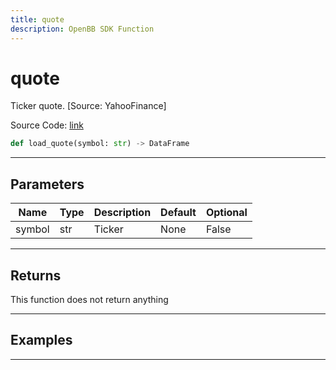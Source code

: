 ```yaml
---
title: quote
description: OpenBB SDK Function
---
```


# quote

Ticker quote.  [Source: YahooFinance]

Source Code: [link](https://github.com/OpenBB-finance/OpenBBTerminal/tree/main/openbb_terminal/stocks/stocks_models.py#L233)

```python
def load_quote(symbol: str) -> DataFrame
```
---

## Parameters

| Name | Type | Description | Default | Optional |
| ---- | ---- | ----------- | ------- | -------- |
| symbol | str | Ticker | None | False |

---

## Returns

This function does not return anything

---

## Examples

---

